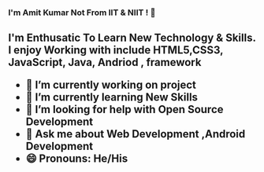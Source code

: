 ### I'm Amit Kumar Not From IIT & NIIT ! 👋
 <h2>I'm Enthusatic To Learn New Technology & Skills. I enjoy  Working with include HTML5,CSS3, JavaScript, Java, Andriod , framework </h> 

- 🔭 I’m currently working on project
- 🌱 I’m currently learning New Skills
- 🤔 I’m looking for help with Open Source Development
- 💬 Ask me about Web Development ,Android Development
- 😄 Pronouns: He/His

